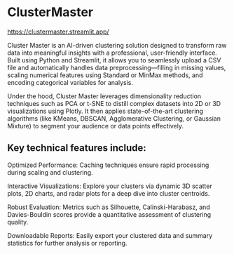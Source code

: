 # ClusterMaster  
https://clustermaster.streamlit.app/

Cluster Master is an AI-driven clustering solution designed to transform raw data into meaningful insights with a professional, user-friendly interface. Built using Python and Streamlit, it allows you to seamlessly upload a CSV file and automatically handles data preprocessing—filling in missing values, scaling numerical features using Standard or MinMax methods, and encoding categorical variables for analysis.

Under the hood, Cluster Master leverages dimensionality reduction techniques such as PCA or t-SNE to distill complex datasets into 2D or 3D visualizations using Plotly. It then applies state-of-the-art clustering algorithms (like KMeans, DBSCAN, Agglomerative Clustering, or Gaussian Mixture) to segment your audience or data points effectively.

## Key technical features include:

Optimized Performance: Caching techniques ensure rapid processing during scaling and clustering.

Interactive Visualizations: Explore your clusters via dynamic 3D scatter plots, 2D charts, and radar plots for a deep dive into cluster centroids.

Robust Evaluation: Metrics such as Silhouette, Calinski-Harabasz, and Davies-Bouldin scores provide a quantitative assessment of clustering quality.

Downloadable Reports: Easily export your clustered data and summary statistics for further analysis or reporting.
